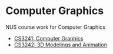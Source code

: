 Computer Graphics
=================

NUS course work for Computer Graphics

* [CS3241: Computer Graphics][cs3241]
* [CS3242: 3D Modelings and Animation][cs3242]

[cs3241]: cs3241
[cs3242]: cs3242
